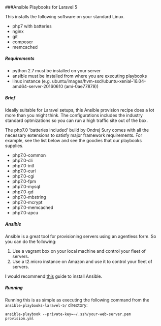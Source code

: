 ###Ansible Playbooks for Laravel 5

This installs the following software on your standard Linux.

* php7 with batteries
* nginx
* git
* composer
* memcached

##### Requirements 

* python 2.7 must be installed on your server
* ansible must be installed from where you are executing playbooks
* linux instance (e.g. ubuntu/images/hvm-ssd/ubuntu-xenial-16.04-amd64-server-20160610 (ami-0ae77879))

##### Brief

Ideally suitable for Laravel setups, this Ansible provision recipe does a lot more than you might think. The configurations includes the industry standard optmizations so you can run a high traffic site out of the box. 

The php7.0 'batteries included' build by Ondrej Sury comes with all the necessary extensions to satisfy major framework requirements. For example, see the list below and see the goodies that our playbooks supplies.

* php7.0-common
* php7.0-cli
* php7.0-intl
* php7.0-curl
* php7.0-cgi
* php7.0-fpm
* php7.0-mysql
* php7.0-gd
* php7.0-mbstring
* php7.0-mcrypt
* php7.0-memcached
* php7.0-apcu

##### Ansible

Ansible is a great tool for provisioning servers using an agentless form. So you can do the following:

1. Use a vagrant box on your local machine and control your fleet of servers.
2. Use a t2.micro instance on Amazon and use it to control your fleet of servers.

I would recommend [this](https://serversforhackers.com/video/ansible-installation-and-basics) guide to install Ansible.

##### Running

Running this is as simple as executing the following command from the `ansible-playbooks-laravel-5/` directory:

`ansible-playbook --private-key=~/.ssh/your-web-server.pem provision.yml`